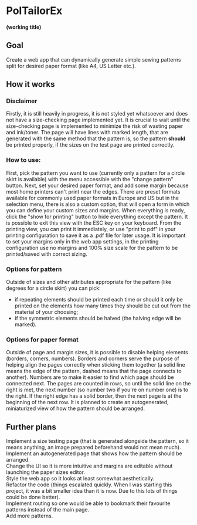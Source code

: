 # PolTailorEx
**(working title)**

## Goal
Create a web app that can dynamically generate simple sewing patterns split for desired paper format (like A4, US Letter etc.).

## How it works
### Disclaimer
Firstly, it is still heavily in progress, it is not styled yet whatsoever and does not have a size-checking page implemented yet. It is crucial to wait until the size-checking page is implemented to minimize the risk of wasting paper and ink/toner. The page will have lines with marked length, that are generated with the same method that the pattern is, so the pattern <b>should</b> be printed properly, if the sizes on the test page are printed correctly.

### How to use: 
First, pick the pattern you want to use (currently only a pattern for a circle skirt is available) with the menu accessible with the "change pattern" button. Next, set your desired paper format, and add some margin because most home printers can't print near the edges. There are preset formats available for commonly used paper formats in Europe and US but in the selection menu, there is also a custom option, that will open a form in which you can define your custom sizes and margins. When everything is ready, click the "show for printing" button to hide everything except the pattern. It is possible to exit this view with the ESC key on your keyboard. From the printing view, you can print it immediately, or use "print to pdf" in your printing configuration to save it as a .pdf file for later usage. It is important to set your margins only in the web app settings, in the printing configuration use no margins and 100% size scale for the pattern to be printed/saved with correct sizing. 

### Options for pattern
Outside of sizes and other attributes appropriate for the pattern (like degrees for a circle skirt) you can pick:
- if repeating elements should be printed each time or should it only be printed on the elements how many times they should be cut out from the material of your choosing;
- if the symmetric elements should be halved (the halving edge will be marked).

### Options for paper format
Outside of page and margin sizes, it is possible to disable helping elements (borders, corners, numbers). Borders and corners serve the purpose of helping align the pages correctly when sticking them together (a solid line means the edge of the pattern, dashed means that the page connects to another). Numbers are to make it easier to find which page should be connected next. The pages are counted in rows, so until the solid line on the right is met, the next number (so number two if you're on number one) is to the right. If the right edge has a solid border, then the next page is at the beginning of the next row. It is planned to create an autogenerated, miniaturized view of how the pattern should be arranged.

## Further plans
Implement a size testing page (that is generated alongside the pattern, so it means anything, an image prepared beforehand would not mean much).  
Implement an autogenerated page that shows how the pattern should be arranged.  
Change the UI so it is more intuitive and margins are editable without launching the paper sizes editor.  
Style the web app so it looks at least somewhat aesthetically.  
Refactor the code (things escalated quickly. When I was starting this project, it was a bit smaller idea than it is now. Due to this lots of things could be done better).  
Implement routing so one would be able to bookmark their favourite patterns instead of the main page.  
Add more patterns.
